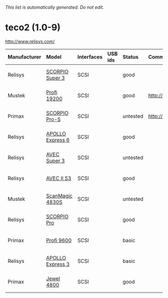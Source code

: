 _This list is automatically generated. Do not edit._

# teco2 (1.0-9) #
http://www.relisys.com/

| **Manufacturer** | **Model** | **Interfaces** | **USB ids** | **Status** | **Comment** | **URL** |
|:-----------------|:----------|:---------------|:------------|:-----------|:------------|:--------|
|Relisys|[SCORPIO Super 3](Teco2SCORPIOSuper3.md)|SCSI|  |good|  |sub model VM3575|
|Mustek|[Profi 19200](Teco2Profi19200.md)|SCSI|  |good|http://www.mustek.com/|sub model VM6586|
|Primax|[SCORPIO Pro-S](Teco2SCORPIOProS.md)|SCSI|  |untested|http://www.primax.nl/|sub model VM6586|
|Relisys|[APOLLO Express 6](Teco2APOLLOExpress6.md)|SCSI|  |good|  |sub model VM6565|
|Relisys|[AVEC Super 3](Teco2AVECSuper3.md)|SCSI|  |untested|  |sub model VM3575|
|Relisys|[AVEC II S3](Teco2AVECIIS3.md)|SCSI|  |good|  |sub model VM3564|
|Mustek|[ScanMagic 4830S](Teco2ScanMagic4830S.md)|SCSI|  |untested|  |sub model VM3575|
|Relisys|[SCORPIO Pro](Teco2SCORPIOPro.md)|SCSI|  |good|  |sub model VM6575|
|Primax|[Profi 9600](Teco2Profi9600.md)|SCSI|  |basic|  |sub model VM6575|
|Relisys|[APOLLO Express 3](Teco2APOLLOExpress3.md)|SCSI|  |basic|  |sub model VM356A|
|Primax|[Jewel 4800](Teco2Jewel4800.md)|SCSI|  |good|  |sub model VM356A|
